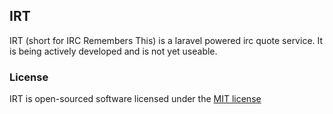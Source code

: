 ## IRT

IRT (short for IRC Remembers This) is a laravel powered irc quote service. It is being actively developed and is not yet useable.


### License

IRT is open-sourced software licensed under the [MIT license](http://opensource.org/licenses/MIT)
